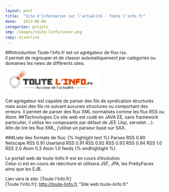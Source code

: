 ```yaml
---
layout: post
title:  "Site d'information sur l'actualité - Toute l'info.fr"
date:   2013-08-06
categories: projets
img: /images/toute-linfo/cover.png
copy: mjsonline
---
```


##Introduction
Toute l’info.fr est un agrégateur de flux rss.<br/>
Il permet de regrouper et de classer automatiquement par catégories ou domaines les news de différents sites.
 
<img src="/images/toute-linfo/logo.png" class="no-border"/>

Cet agrégateur est capable de parser des fils de syndication structurés mais aussi des fils ne suivant aucunes structures ou comportant des erreurs. Il permet de parser des flux XML normalisés comme les flux RSS ou Atom.
##Technologies
Ce site web est codé en JAVA EE, sans framework particulier, il utilise les composants par défaut de JEE (Jsp, servelet ...).<br/>
Afin de lire les flux XML, j’utilise un parseur basé sur SAX.<br/>
 
###Liste des formats de flux:
{% highlight text %}
Parses RSS 0.90
Netscape RSS 0.91
Userland RSS 0.91
RSS 0.92
RSS 0.93
RSS 0.94
RSS 1.0
RSS 2.0
Atom 0.3
Atom 1.0 feeds
{% endhighlight %}

 
Le portail web de toute-linfo.fr est en cours d’évolution.<br/>
Celui-ci est en cours de réécriture et utilisera JSF, JPA, les PrettyFaces ainsi que les EJB.



Lien vers le site: [Toute l'info.fr]<br/>
[Toute l'info.fr]: http://toute-linfo.fr "Site web toute-linfo.fr"